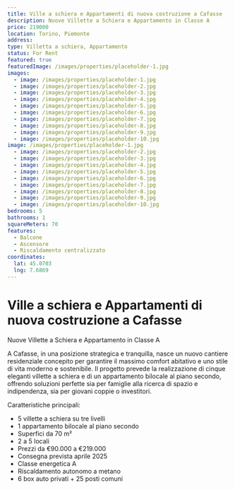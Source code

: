 ```yaml
---
title: Ville a schiera e Appartamenti di nuova costruzione a Cafasse
description: Nuove Villette a Schiera e Appartamento in Classe A
price: 219000
location: Torino, Piemonte
address: 
type: Villetta a schiera, Appartamento
status: For Rent
featured: true
featuredImage: /images/properties/placeholder-1.jpg
images:
  - image: /images/properties/placeholder-1.jpg
  - image: /images/properties/placeholder-2.jpg
  - image: /images/properties/placeholder-3.jpg
  - image: /images/properties/placeholder-4.jpg
  - image: /images/properties/placeholder-5.jpg
  - image: /images/properties/placeholder-6.jpg
  - image: /images/properties/placeholder-7.jpg
  - image: /images/properties/placeholder-8.jpg
  - image: /images/properties/placeholder-9.jpg
  - image: /images/properties/placeholder-10.jpg
image: /images/properties/placeholder-1.jpg
  - image: /images/properties/placeholder-2.jpg
  - image: /images/properties/placeholder-3.jpg
  - image: /images/properties/placeholder-4.jpg
  - image: /images/properties/placeholder-5.jpg
  - image: /images/properties/placeholder-6.jpg
  - image: /images/properties/placeholder-7.jpg
  - image: /images/properties/placeholder-8.jpg
  - image: /images/properties/placeholder-9.jpg
  - image: /images/properties/placeholder-10.jpg
bedrooms: 5
bathrooms: 1
squareMeters: 70
features:
  - Balcone
  - Ascensore
  - Riscaldamento centralizzato
coordinates:
  lat: 45.0703
  lng: 7.6869
---
```


# Ville a schiera e Appartamenti di nuova costruzione a Cafasse

Nuove Villette a Schiera e Appartamento in Classe A

A Cafasse, in una posizione strategica e tranquilla, nasce un nuovo cantiere residenziale concepito per garantire il massimo comfort abitativo e uno stile di vita moderno e sostenibile. Il progetto prevede la realizzazione di cinque eleganti villette a schiera e di un appartamento bilocale al piano secondo, offrendo soluzioni perfette sia per famiglie alla ricerca di spazio e indipendenza, sia per giovani coppie o investitori.

Caratteristiche principali:
- 5 villette a schiera su tre livelli
- 1 appartamento bilocale al piano secondo
- Superfici da 70 m²
- 2 a 5 locali
- Prezzi da €90.000 a €219.000
- Consegna prevista aprile 2025
- Classe energetica A
- Riscaldamento autonomo a metano
- 6 box auto privati + 25 posti comuni

